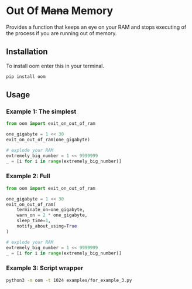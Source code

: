 # Out Of ~~Mana~~ Memory

Provides a function that keeps an eye on your RAM and stops executing of the process if you are running out of memory.

## Installation

To install oom enter this in your terminal.

```bash
pip install oom
```

## Usage

### Example 1: The simplest

```python
from oom import exit_on_out_of_ram

one_gigabyte = 1 << 30
exit_on_out_of_ram(one_gigabyte)

# explode your RAM
extremely_big_number = 1 << 9999999
_ = [i for i in range(extremely_big_number)]
```

### Example 2: Full

```python
from oom import exit_on_out_of_ram

one_gigabyte = 1 << 30
exit_on_out_of_ram(
    terminate_on=one_gigabyte,
    warn_on = 2 * one_gigabyte,
    sleep_time=1,
    notify_about_using=True
)

# explode your RAM
extremely_big_number = 1 << 9999999
_ = [i for i in range(extremely_big_number)]
```

### Example 3: Script wrapper

```bash
python3 -m oom -t 1024 examples/for_example_3.py
```
